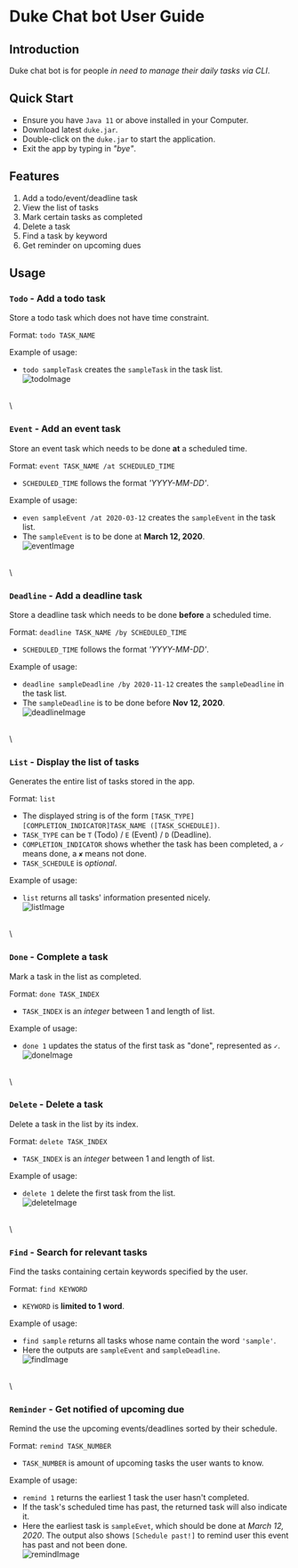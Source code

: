 # Duke Chat bot User Guide

## Introduction

Duke chat bot is for people _in need to manage their daily tasks via CLI_.

## Quick Start

* Ensure you have `Java 11` or above installed in your Computer.
* Download latest `duke.jar`.
* Double-click on the `duke.jar` to start the application.
* Exit the app by typing in _"bye"_.  

## Features

1. Add a todo/event/deadline task
1. View the list of tasks
1. Mark certain tasks as completed
1. Delete a task
1. Find a task by keyword
1. Get reminder on upcoming dues  

## Usage

### `Todo` - Add a todo task

Store a todo task which does not have time constraint.

Format: `todo TASK_NAME`

Example of usage: 

* `todo sampleTask` creates the `sampleTask` in the task list.  
![todoImage](asset/todo.png)  

\
\

### `Event` - Add an event task

Store an event task which needs to be done __at__ a scheduled time.

Format: `event TASK_NAME /at SCHEDULED_TIME`

* `SCHEDULED_TIME` follows the format _'YYYY-MM-DD'_.

Example of usage: 

* `even sampleEvent /at 2020-03-12` creates the `sampleEvent` in the task list.
* The `sampleEvent` is to be done at __March 12, 2020__.  
![eventImage](asset/event.png)  

\
\

### `Deadline` - Add a deadline task

Store a deadline task which needs to be done __before__ a scheduled time.

Format: `deadline TASK_NAME /by SCHEDULED_TIME`
* `SCHEDULED_TIME` follows the format _'YYYY-MM-DD'_.

Example of usage: 

* `deadline sampleDeadline /by 2020-11-12` creates the `sampleDeadline` in the task list.
* The `sampleDeadline` is to be done before __Nov 12, 2020__.  
![deadlineImage](asset/deadline.png)  
   
\
\
   
### `List` - Display the list of tasks

Generates the entire list of tasks stored in the app.

Format: `list`

* The displayed string is of the form `[TASK_TYPE][COMPLETION_INDICATOR]TASK_NAME ([TASK_SCHEDULE])`.
* `TASK_TYPE` can be `T` (Todo) / `E` (Event) / `D` (Deadline).
* `COMPLETION_INDICATOR` shows whether the task has been completed, a `✓` means done, a `✘` means not done.
* `TASK_SCHEDULE` is _optional_.

Example of usage: 

* `list` returns all tasks' information presented nicely.  
![listImage](asset/list.png)  
   
\
\
   
### `Done` - Complete a task

Mark a task in the list as completed.

Format: `done TASK_INDEX`

* `TASK_INDEX` is an _integer_ between 1 and length of list.

Example of usage: 

* `done 1` updates the status of the first task as "done", represented as `✓`.  
![doneImage](asset/done.png)  
   
\
\
   
### `Delete` - Delete a task

Delete a task in the list by its index.

Format: `delete TASK_INDEX`
* `TASK_INDEX` is an _integer_ between 1 and length of list.

Example of usage: 

* `delete 1` delete the first task from the list.  
![deleteImage](asset/delete.png)  
   
\
\
   
### `Find` - Search for relevant tasks

Find the tasks containing certain keywords specified by the user.

Format: `find KEYWORD`

* `KEYWORD` is __limited to 1 word__.

Example of usage: 

* `find sample` returns all tasks whose name contain the word `'sample'`.
* Here the outputs are `sampleEvent` and `sampleDeadline`.  
![findImage](asset/find.png)  
   
\
\
   
### `Reminder` - Get notified of upcoming due

Remind the use the upcoming events/deadlines sorted by their schedule.

Format: `remind TASK_NUMBER`
* `TASK_NUMBER` is amount of upcoming tasks the user wants to know.

Example of usage: 

* `remind 1` returns the earliest 1 task the user hasn't completed.
* If the task's scheduled time has past, the returned task will also indicate it.
* Here the earliest task is `sampleEvet`, which should be done at _March 12, 2020_. The output also shows `[Schedule past!]` to remind user this event has past and not been done.  
![remindImage](asset/remind.png)
